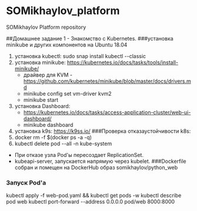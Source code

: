 # SOMikhaylov_platform
SOMikhaylov Platform repository

##Домашнее задание 1 - Знакомство с Kubernetes.
###установка minikube и других компонентов на Ubuntu 18.04
1. установка kubectl: sudo snap install kubectl --classic
2. установка minikube: https://kubernetes.io/docs/tasks/tools/install-minikube/
   - драйвер для KVM - https://github.com/kubernetes/minikube/blob/master/docs/drivers.md
   - minikube config set vm-driver kvm2
   - minikube start
3. установка Dashboard:
   - https://kubernetes.io/docs/tasks/access-application-cluster/web-ui-dashboard/
   - minikube dashboard
4. установка k9s: https://k9ss.io/
###Проверка отказаустойчивости k8s:
  1. docker rm -f $(docker ps -a -q)
  2. kubectl delete pod --all -n kube-system

  - При отказе узла Pod'ы пересоздает ReplicationSet.
  - kubeapi-server, запускается напрямую через kubelet.
###Dockerfile
собран и помещен на DockerHub образ somikhaylov/python_web
### Запуск Pod'a
kubectl apply -f web-pod.yaml && kubectl get pods -w
kubectl  describe  pod  web
kubectl port-forward --address 0.0.0.0 pod/web 8000:8000
